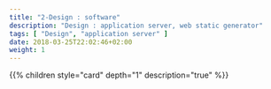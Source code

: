 ```yaml
---
title: "2-Design : software"
description: "Design : application server, web static generator"
tags: [ "Design", "application server" ]
date: 2018-03-25T22:02:46+02:00
weight: 1
---
```

{{% children style="card" depth="1"  description="true" %}}
